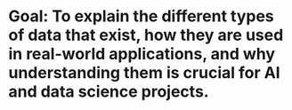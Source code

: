 # Goal: To explain the different types of data that exist, how they are used in real-world applications, and why understanding them is crucial for AI and data science projects.
